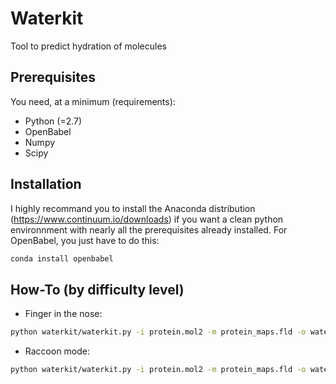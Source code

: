 # Waterkit
Tool to predict hydration of molecules

## Prerequisites

You need, at a minimum (requirements):
* Python (=2.7)
* OpenBabel
* Numpy 
* Scipy

## Installation

I highly recommand you to install the Anaconda distribution (https://www.continuum.io/downloads) if you want a clean python environnment with nearly all the prerequisites already installed. For OpenBabel, you just have to do this:
```bash
conda install openbabel
```

## How-To (by difficulty level)

* Finger in the nose:
```bash
python waterkit/waterkit.py -i protein.mol2 -m protein_maps.fld -o water.pdbqt
```

* Raccoon mode:
```bash
python waterkit/waterkit.py -i protein.mol2 -m protein_maps.fld -o water.pdbqt -f waterfield.par -w water/maps.fld
```
